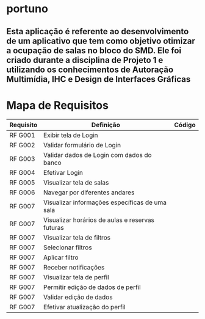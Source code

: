 # portuno

## Esta aplicação é referente ao desenvolvimento de um aplicativo que tem como objetivo otimizar a ocupação de salas no bloco do SMD. Ele foi criado durante a disciplina de Projeto 1 e utilizando os conhecimentos de Autoração Multimídia, IHC e Design de Interfaces Gráficas

# Mapa de Requisitos

| Requisito  |  Definição  |  Código   |
| ------------------- | ------------------- |--------------------------------|
|  RF G001 |  Exibir tela de Login | |
|  RF G002 |  Validar formulário de Login | |
|  RF G003 |  Validar dados de Login com dados do banco | |
|  RF G004 |  Efetivar Login | |
|  RF G005 |  Visualizar tela de salas | |
|  RF G006 |  Navegar por diferentes andares | 
|  RF G007 |  Visualizar informações específicas de uma sala | | 
|  RF G007 |  Visualizar horários de aulas e reservas futuras | | 
|  RF G007 |  Visualizar tela de filtros | | 
|  RF G007 |  Selecionar filtros | | 
|  RF G007 |  Aplicar filtro | | 
|  RF G007 |  Receber notificações | | 
|  RF G007 |  Visualizar tela de perfil | | 
|  RF G007 |  Permitir edição de dados de perfil | | 
|  RF G007 |  Validar edição de dados | | 
|  RF G007 |  Efetivar atualização do perfil | | 
